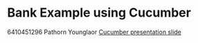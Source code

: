 # Bank Example using Cucumber
6410451296 Pathorn Younglaor
[Cucumber presentation slide](https://github.com/ladyusa/cucumber-atm/blob/master/cucumber.pdf)
